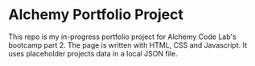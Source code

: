 # Alchemy Portfolio Project

This repo is my in-progress portfolio project for Alchemy Code Lab's bootcamp part 2. The page is written with HTML, CSS and Javascript. It uses placeholder projects data in a local JSON file.
